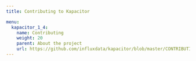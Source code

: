 ```yaml
---
title: Contributing to Kapacitor

menu:
  kapacitor_1_4:
    name: Contributing
    weight: 20
    parent: About the project
    url: https://github.com/influxdata/kapacitor/blob/master/CONTRIBUTING.md
---
```

